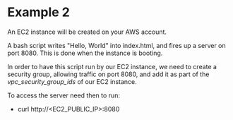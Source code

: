 # Example 2

An EC2 instance will be created on your AWS account.

A bash script writes "Hello, World" into index.html, and fires up a server on port 8080.
This is done when the instance is booting.

In order to have this script run by our EC2 instance, we need to create a security group, allowing traffic on port 8080, and add it as part of the *vpc_security_group_ids* of our EC2 instance.

To access the server need then to run:

+ curl http://<EC2_PUBLIC_IP>:8080
